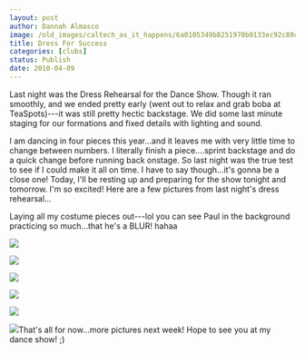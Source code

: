```yaml
---
layout: post
author: Dannah Almasco
image: /old_images/caltech_as_it_happens/6a0105349b8251970b0133ec92c89c970b.jpg
title: Dress For Success
categories: [clubs]
status: Publish
date: 2010-04-09
---
```


Last night was the Dress Rehearsal for the Dance Show. Though it ran smoothly, and we ended pretty early (went out to relax and grab boba at TeaSpots)---it was still pretty hectic backstage. We did some last minute staging for our formations and fixed details with lighting and sound.

I am dancing in four pieces this year...and it leaves me with very little time to change between numbers. I literally finish a piece....sprint backstage and do a quick change before running back onstage. So last night was the true test to see if I could make it all on time. I have to say though...it's gonna be a close one!
Today, I'll be resting up and preparing for the show tonight and tomorrow. I'm so excited! 
Here are a few pictures from last night's dress rehearsal...

Laying all my costume pieces out---lol you can see Paul in the background practicing so much...that he's a BLUR! hahaa

![](/old_images/caltech_as_it_happens/6a0105349b8251970b0133ec92d065970b.jpg)

![](/old_images/caltech_as_it_happens/6a0105349b8251970b01347fc2cacc970c.jpg)

![](/old_images/caltech_as_it_happens/6a0105349b8251970b0133ec92c9c9970b.jpg)

![](/old_images/caltech_as_it_happens/6a0105349b8251970b0133ec92caa7970b.jpg)

![](/old_images/caltech_as_it_happens/6a0105349b8251970b0133ec92cba0970b.jpg)

![](/old_images/caltech_as_it_happens/6a0105349b8251970b0133ec92cc00970b.jpg)That's all for now...more pictures next week! Hope to see you at my dance show! ;)
